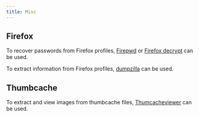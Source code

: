```yaml
---
title: Misc
---
```


## Firefox
To recover passwords from Firefox profiles, [Firepwd](https://github.com/lclevy/firepwd) or [Firefox decrypt](https://github.com/unode/firefox_decrypt) can be used.

To extract information from Firefox profiles, [dumpzilla](https://github.com/Busindre/dumpzilla) can be used.

## Thumbcache
To extract and view images from thumbcache files, [Thumcacheviewer](https://thumbcacheviewer.github.io/) can be used.
